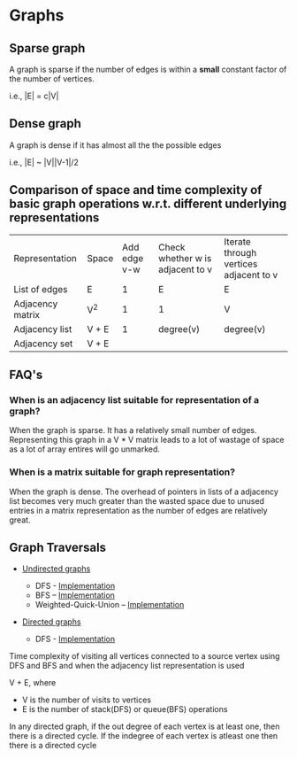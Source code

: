# Graphs

## Sparse graph

A graph is sparse if the number of edges is within a **small** constant
factor of the number of vertices.

i.e., \|E\| = c\|V\|

## Dense graph

A graph is dense if it has almost all the the possible edges

i.e., \|E\| ~ \|V\|\|V-1\|/2

## Comparison of space and time complexity of basic graph operations w.r.t. different underlying representations

|                  |               |              |                                  |                                        |
|------------------|---------------|--------------|----------------------------------|----------------------------------------|
| Representation   | Space         | Add edge v-w | Check whether w is adjacent to v | Iterate through vertices adjacent to v |
| List of edges    | E             | 1            | E                                | E                                      |
| Adjacency matrix | V<sup>2</sup> | 1            | 1                                | V                                      |
| Adjacency list   | V + E         | 1            | degree(v)                        | degree(v)                              |
| Adjacency set    | V + E         |              |                                  |                                        |

## FAQ's
### When is an adjacency list suitable for representation of a graph?

When the graph is sparse. It has a relatively small number of edges.
Representing this graph in a V \* V matrix leads to a lot of wastage of
space as a lot of array entires will go unmarked.

### When is a matrix suitable for graph representation?

When the graph is dense. The overhead of pointers in lists of a
adjacency list becomes very much greater than the wasted space due to
unused entries in a matrix representation as the number of edges are
relatively great.

## Graph Traversals

- [Und](Undirected%20Graphs.md)[irected
  graphs](Undirected%20Graphs.md)

  - DFS -
    [Implementation](../src/ds/graphs/DFS.java)
  - BFS –
    [Implementation](Algorithms,%204th%20Edition%20-%20Sedgewick,%20Wayne/Exercises/Graphs/src/BFS.java)
  - Weighted-Quick-Union –
    [Implementation](Algorithms,%204th%20Edition%20-%20Sedgewick,%20Wayne/Exercises/Graphs/src/SearchWQU.java)

- [Directed graphs](Directed%20Graphs.md)

  - DFS -
    [Implementation](Algorithms,%204th%20Edition%20-%20Sedgewick,%20Wayne/Exercises/Graphs/src/DirectedDFS.java)

Time complexity of visiting all vertices connected to a source vertex
using DFS and BFS and when the adjacency list representation is used

V + E, where

- V is the number of visits to vertices
- E is the number of stack(DFS) or queue(BFS) operations

In any directed graph, if the out degree of each vertex is at least one,
then there is a directed cycle. If the indegree of each vertex is
atleast one then there is a directed cycle
